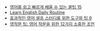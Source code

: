 - [영어를 쉽고 빠르게 배울 수 있는 꿀팁 15](https://www.fluentu.com/blog/english-kor/영어를-쉽고-빠르게-배울-수-있는-꿀팁-15/)
- [Learn English Daily Routine](https://www.fluentu.com/blog/english/how-to-learn-english/)
- [효과적인 영어 셀프 스터디를 위한 도구와 팁 9](https://www.fluentu.com/blog/english-kor/효과적인-영어-셀프-스터디를-위한-도구와-팁-9/)
- [영작문 팁: 영어 작문을 위한 12가지 소중한 조언](https://www.fluentu.com/blog/english-kor/영작문-팁/)